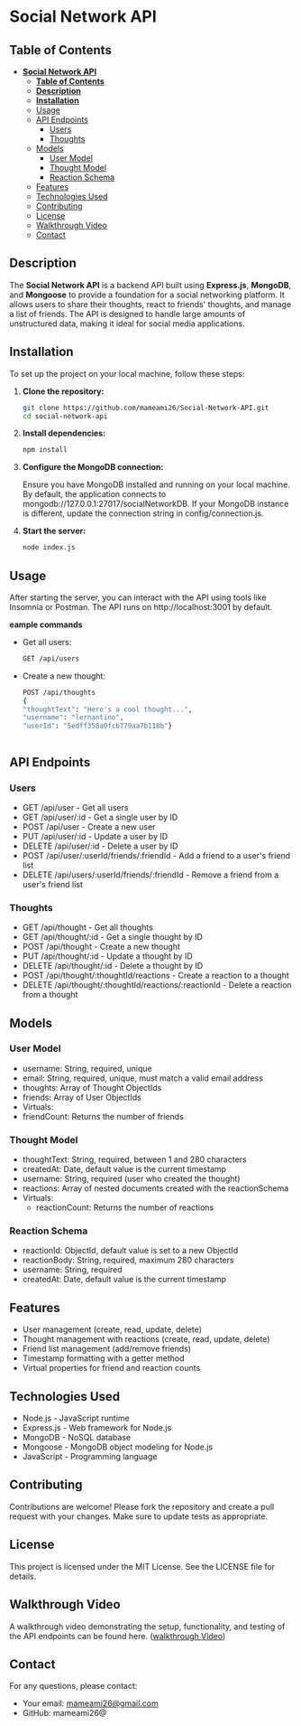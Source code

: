 # **Social Network API**

## **Table of Contents**

- [**Social Network API**](#social-network-api)
  - [**Table of Contents**](#table-of-contents)
  - [**Description**](#description)
  - [**Installation**](#installation)
  - [Usage](#usage)
  - [API Endpoints](#api-endpoints)
    - [Users](#users)
    - [Thoughts](#thoughts)
  - [Models](#models)
    - [User Model](#user-model)
    - [Thought Model](#thought-model)
    - [Reaction Schema](#reaction-schema)
  - [Features](#features)
  - [Technologies Used](#technologies-used)
  - [Contributing](#contributing)
  - [License](#license)
  - [Walkthrough Video](#walkthrough-video)
  - [Contact](#contact)

## **Description**

The **Social Network API** is a backend API built using **Express.js**, **MongoDB**, and **Mongoose** to provide a foundation for a social networking platform. It allows users to share their thoughts, react to friends' thoughts, and manage a list of friends. The API is designed to handle large amounts of unstructured data, making it ideal for social media applications.

## **Installation**

To set up the project on your local machine, follow these steps:

1. **Clone the repository:**

   ```bash
   git clone https://github.com/mameami26/Social-Network-API.git
   cd social-network-api
2. **Install dependencies:**
   
    ```bash
   npm install
3. **Configure the MongoDB connection:**
   
   Ensure you have MongoDB installed and running on your local machine. By default, the application connects to mongodb://127.0.0.1:27017/socialNetworkDB. If your MongoDB instance is different, update the connection string in config/connection.js.


1. **Start the server:**
   
   ```bash
   node index.js
## Usage
After starting the server, you can interact with the API using tools like Insomnia or Postman. The API runs on http://localhost:3001 by default.

**eample commands**

* Get all users:
  ```bash 
  GET /api/users

* Create a new thought:
  ```bash 
  POST /api/thoughts
  {
  "thoughtText": "Here's a cool thought...",
  "username": "lernantino",
  "userId": "5edff358a0fcb779aa7b118b"}



## API Endpoints
### Users
* GET /api/user - Get all users
* GET /api/user/:id - Get a single user by ID
* POST /api/user - Create a new user
* PUT /api/user/:id - Update a user by ID
* DELETE /api/user/:id - Delete a user by ID
* POST /api/user/:userId/friends/:friendId - Add a friend to a user's friend list
* DELETE /api/users/:userId/friends/:friendId - Remove a friend from a user's friend list
### Thoughts
* GET /api/thought - Get all thoughts
* GET /api/thought/:id - Get a single thought by ID
* POST /api/thought - Create a new thought
* PUT /api/thought/:id - Update a thought by ID
* DELETE /api/thought/:id - Delete a thought by ID
* POST /api/thought/:thoughtId/reactions - Create a reaction to a thought
* DELETE /api/thought/:thoughtId/reactions/:reactionId - Delete a reaction from a thought
## Models
### User Model
* username: String, required, unique
* email: String, required, unique, must match a valid email address
* thoughts: Array of Thought ObjectIds
* friends: Array of User ObjectIds
* Virtuals:
* friendCount: Returns the number of friends
### Thought Model
* thoughtText: String, required, between 1 and 280 characters
* createdAt: Date, default value is the current timestamp
* username: String, required (user who created the thought)
* reactions: Array of nested documents created with the reactionSchema
* Virtuals:
  * reactionCount: Returns the number of reactions
### Reaction Schema
* reactionId: ObjectId, default value is set to a new ObjectId
* reactionBody: String, required, maximum 280 characters
* username: String, required
* createdAt: Date, default value is the current timestamp
## Features
* User management (create, read, update, delete)
* Thought management with reactions (create, read, update, delete)
* Friend list management (add/remove friends)
* Timestamp formatting with a getter method
* Virtual properties for friend and reaction counts
## Technologies Used
* Node.js - JavaScript runtime
* Express.js - Web framework for Node.js
* MongoDB - NoSQL database
* Mongoose - MongoDB object modeling for Node.js
* JavaScript - Programming language
## Contributing
  Contributions are welcome! Please fork the repository and create a pull request with your changes. Make sure to update tests as appropriate.

## License
This project is licensed under the MIT License. See the LICENSE file for details.

## Walkthrough Video
A walkthrough video demonstrating the setup, functionality, and testing of the API endpoints can be found here. ([walkthrough Video](https://drive.google.com/file/d/1cY4s5mnl78F688GaxbkHcISpWDbZvHwu/view?usp=sharing))

## Contact
For any questions, please contact:

* Your email: mameami26@gmail.com
* GitHub: mameami26@
